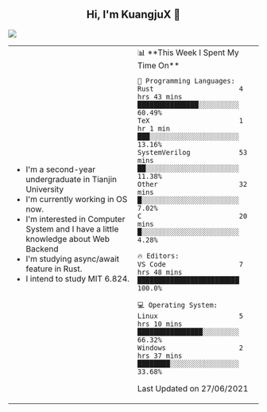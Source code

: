 <h2 align="center"> Hi, I'm KuangjuX 👋 </h2>
<p><img src="https://w.wallhaven.cc/full/nz/wallhaven-nz1e8j.jpg"></p>
<table>
    <tr>
        <td valign="center" width="50%">
            <ul>
                <li>I'm a second-year undergraduate in Tianjin University</li>
                <li>I'm currently working in OS now.</li>
                <li>I'm interested in Computer System and I have a little knowledge about Web Backend</li>
                <li>I'm studying async/await feature in Rust.</li>
                <li>I intend to study MIT 6.824.</li>
            </ul>
        </td>
       <td valign="top" width="50%">
<!--START_SECTION:waka-->
📊 **This Week I Spent My Time On** 

```text
💬 Programming Languages: 
Rust                     4 hrs 43 mins       ███████████████░░░░░░░░░░   60.49% 
TeX                      1 hr 1 min          ███░░░░░░░░░░░░░░░░░░░░░░   13.16% 
SystemVerilog            53 mins             ██░░░░░░░░░░░░░░░░░░░░░░░   11.38% 
Other                    32 mins             █░░░░░░░░░░░░░░░░░░░░░░░░   7.02% 
C                        20 mins             █░░░░░░░░░░░░░░░░░░░░░░░░   4.28%

🔥 Editors: 
VS Code                  7 hrs 48 mins       █████████████████████████   100.0%

💻 Operating System: 
Linux                    5 hrs 10 mins       ████████████████░░░░░░░░░   66.32% 
Windows                  2 hrs 37 mins       ████████░░░░░░░░░░░░░░░░░   33.68%

```


 Last Updated on 27/06/2021
<!--END_SECTION:waka-->
</td></tr>
</table>



